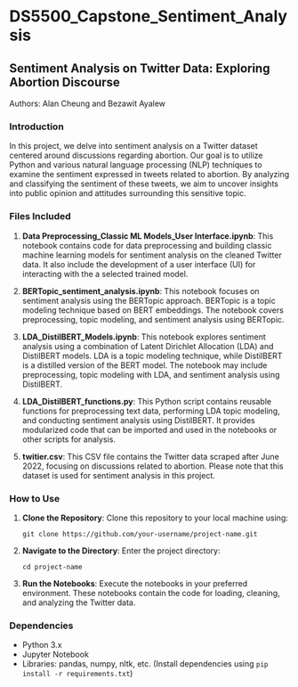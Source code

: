 # DS5500_Capstone_Sentiment_Analysis

## Sentiment Analysis on Twitter Data: Exploring Abortion Discourse

Authors: Alan Cheung and Bezawit Ayalew

### Introduction

In this project, we delve into sentiment analysis on a Twitter dataset centered around discussions regarding abortion. Our goal is to utilize Python and various natural language processing (NLP) techniques to examine the sentiment expressed in tweets related to abortion. By analyzing and classifying the sentiment of these tweets, we aim to uncover insights into public opinion and attitudes surrounding this sensitive topic.

### Files Included

1. **Data Preprocessing_Classic ML Models_User Interface.ipynb**: This notebook contains code for data preprocessing and building classic machine learning models for sentiment analysis on the cleaned Twitter data. It also include the development of a user interface (UI) for interacting with the a selected  trained model.

2. **BERTopic_sentiment_analysis.ipynb**: This notebook focuses on sentiment analysis using the BERTopic approach. BERTopic is a topic modeling technique based on BERT embeddings. The notebook covers preprocessing, topic modeling, and sentiment analysis using BERTopic.

3. **LDA_DistilBERT_Models.ipynb**: This notebook explores sentiment analysis using a combination of Latent Dirichlet Allocation (LDA) and DistilBERT models. LDA is a topic modeling technique, while DistilBERT is a distilled version of the BERT model. The notebook may include preprocessing, topic modeling with LDA, and sentiment analysis using DistilBERT.

4. **LDA_DistilBERT_functions.py**: This Python script contains reusable functions for preprocessing text data, performing LDA topic modeling, and conducting sentiment analysis using DistilBERT. It provides modularized code that can be imported and used in the notebooks or other scripts for analysis.

5. **twitier.csv**: This CSV file contains the Twitter data scraped after June 2022, focusing on discussions related to abortion. Please note that this dataset is used for sentiment analysis in this project.

### How to Use

1. **Clone the Repository**: Clone this repository to your local machine using:

    ```
    git clone https://github.com/your-username/project-name.git
    ```

2. **Navigate to the Directory**: Enter the project directory:

    ```
    cd project-name
    ```

3. **Run the Notebooks**: Execute the notebooks in your preferred environment. These notebooks contain the code for loading, cleaning, and analyzing the Twitter data.

### Dependencies

- Python 3.x
- Jupyter Notebook
- Libraries: pandas, numpy, nltk, etc. (Install dependencies using `pip install -r requirements.txt`)
